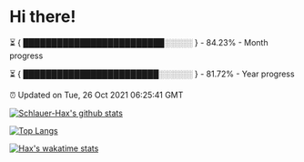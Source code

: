 # Hi there!

⏳ { █████████████████████████░░░░░ } - 84.23% - Month progress

⏳ { ████████████████████████░░░░░░ } - 81.72% - Year progress

⏰ Updated on Tue, 26 Oct 2021 06:25:41 GMT


[![Schlauer-Hax's github stats](https://github-readme-stats.vercel.app/api?username=Schlauer-Hax&show_icons=true&theme=dark&count_private=true)](https://github.com/Schlauer-Hax)


[![Top Langs](https://github-readme-stats.vercel.app/api/top-langs/?username=Schlauer-Hax&layout=compact&theme=dark)](https://github.com/Schlauer-Hax?tab=repositories)


[![Hax's wakatime stats](https://github-readme-stats.vercel.app/api/wakatime?username=Hax&theme=dark)](https://wakatime.com/@Hax)

